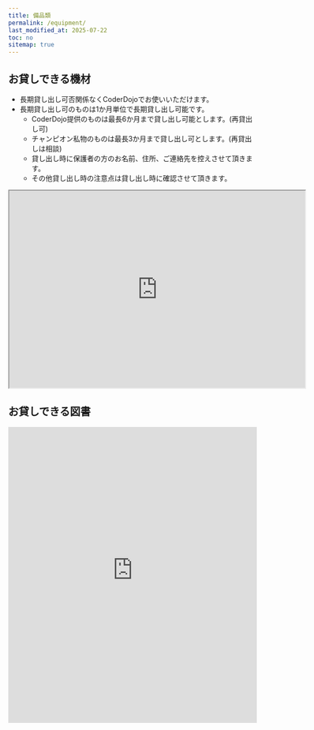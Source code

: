 ```yaml
---
title: 備品類
permalink: /equipment/
last_modified_at: 2025-07-22
toc: no
sitemap: true
---
```

## お貸しできる機材
- 長期貸し出し可否関係なくCoderDojoでお使いいただけます。
- 長期貸し出し可のものは1か月単位で長期貸し出し可能です。
    - CoderDojo提供のものは最長6か月まで貸し出し可能とします。(再貸出し可)
    - チャンピオン私物のものは最長3か月まで貸し出し可とします。(再貸出しは相談)
    - 貸し出し時に保護者の方のお名前、住所、ご連絡先を控えさせて頂きます。
    - その他貸し出し時の注意点は貸し出し時に確認させて頂きます。

<iframe width=600 height=400 src="https://docs.google.com/spreadsheets/d/e/2PACX-1vSeEoJxp-T8zQZiI9OxioTqttmog89-QN2KjDRDR7pbY-qaAJH6Nkn1WyqeMYd4yIPoqWPEB2BOpF8g/pubhtml?widget=true&amp;headers=false"></iframe>

## お貸しできる図書

<iframe src="https://goofy-titanium-a19.notion.site/ebd/23830118e221817f8660feeb4c335376?v=23830118e2218147bc40000c950ad4c8" width="100%" height="600" frameborder="0" allowfullscreen />
